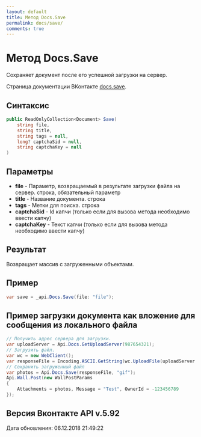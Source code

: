 ```yaml
---
layout: default
title: Метод Docs.Save
permalink: docs/save/
comments: true
---
```

# Метод Docs.Save
Сохраняет документ после его успешной загрузки на сервер.

Страница документации ВКонтакте [docs.save](https://vk.com/dev/docs.save).

## Синтаксис
``` csharp
public ReadOnlyCollection<Document> Save(
	string file,
	string title,
	string tags = null,
	long? captchaSid = null,
	string captchaKey = null
)
```

## Параметры
+ **file** - Параметр, возвращаемый в результате загрузки файла на сервер. строка, обязательный параметр
+ **title** - Название документа. строка
+ **tags** - Метки для поиска. строка
+ **captchaSid** - Id капчи (только если для вызова метода необходимо ввести капчу)
+ **captchaKey** - Текст капчи (только если для вызова метода необходимо ввести капчу)

## Результат
Возвращает массив с загруженными объектами.

## Пример
``` csharp
var save = _api.Docs.Save(file: "file");
```

## Пример загрузки документа как вложение для сообщения из локального файла
``` csharp
// Получить адрес сервера для загрузки.
var uploadServer = Api.Docs.GetUploadServer(987654321);
// Загрузить файл.
var wc = new WebClient();
var responseFile = Encoding.ASCII.GetString(wc.UploadFile(uploadServer.UploadUrl, @"C:\Users\Raven\Downloads\https__vk_com_gif_fak.gif"));
// Сохранить загруженный файл
var photos = Api.Docs.Save(responseFile, "gif");
Api.Wall.Post(new WallPostParams
{
	Attachments = photos, Message = "Test", OwnerId = -123456789
});
```

## Версия Вконтакте API v.5.92
Дата обновления: 06.12.2018 21:49:22

